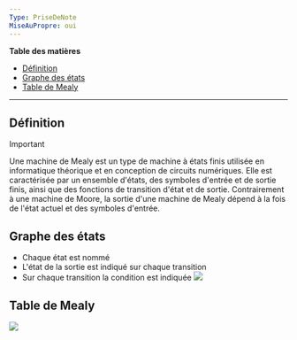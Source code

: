 ```yaml
---
Type: PriseDeNote
MiseAuPropre: oui
---
```

**Table des matières**
- [Définition](#d%C3%A9finition)
- [Graphe des états](#graphe-des-%C3%A9tats)
- [Table de Mealy](#table-de-mealy)

___
## Définition
>[!important]
>Une machine de Mealy est un type de machine à états finis utilisée en informatique théorique et en conception de circuits numériques. Elle est caractérisée par un ensemble d'états, des symboles d'entrée et de sortie finis, ainsi que des fonctions de transition d'état et de sortie. Contrairement à une machine de Moore, la sortie d'une machine de Mealy dépend à la fois de l'état actuel et des symboles d'entrée.
## Graphe des états
- Chaque état est nommé
- L'état de la sortie est indiqué sur chaque transition
- Sur chaque transition la condition est indiquée
![](..//_src/img/docs/Pasted%20image%2020240106104051.png)
## Table de Mealy
![](..//_src/img/docs/Pasted%20image%2020240106104637.png)